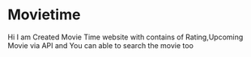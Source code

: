 # Movietime
Hi I am Created Movie Time website with contains of Rating,Upcoming Movie via API and You can able to search the movie too 
